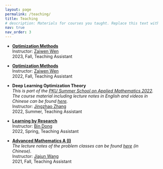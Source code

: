 ```yaml
---
layout: page
permalink: /teaching/
title: Teaching
# description: Materials for courses you taught. Replace this text with your description.
nav: true
nav_order: 3
---
```


- **[Optimization Methods](http://faculty.bicmr.pku.edu.cn/~wenzw/opt-2023-fall.html)**  
  Instructor: [Zaiwen Wen](http://faculty.bicmr.pku.edu.cn/~wenzw/index.html)  
  2023, Fall, Teaching Assistant

- **[Optimization Methods](http://faculty.bicmr.pku.edu.cn/~wenzw/opt-2022-fall.html)**  
  Instructor: [Zaiwen Wen](http://faculty.bicmr.pku.edu.cn/~wenzw/index.html)  
  2022, Fall, Teaching Assistant

- **Deep Learning Optimization Theory**\
  *This is part of the [PKU Summer School on Applied Mathematics 2022](https://www.math.pku.edu.cn/amel/sqxx/141503.htm). The course material including lecture notes in English and videos in Chinese can be found [here](https://disk.pku.edu.cn/link/AACC104904FC81453A8553234AA3E090AA).*  
  Instructor: [Jingzhao Zhang](https://sites.google.com/view/jingzhao/home)  
  2022, Summer, Teaching Assistant

- **[Learning by Research](http://faculty.bicmr.pku.edu.cn/~dongbin/Teaching.html)**  
  Instructor: [Bin Dong](http://faculty.bicmr.pku.edu.cn/~dongbin/)  
  2022, Spring, Teaching Assistant

- **[Advanced Mathematics A (I)](https://www.math.pku.edu.cn/teachers/wangjj/2021fall/index.html)**  
  *The lecture notes of the problem classes can be found [here](https://www.zhihu.com/column/c_1431364460473126912) (in Chinese).*  
  Instructor: [Jiajun Wang](https://www.math.pku.edu.cn/teachers/wangjj/)  
  2021, Fall, Teaching Assistant
